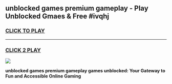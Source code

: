 
## unblocked games premium gameplay - Play Unblocked Gmaes & Free #ivqhj
<h3>
<a href="https://premium.freeplayer.one?title=unblocked_games_premium_gameplay&ref=01M">CLICK TO PLAY</a></h3>
<hr>

<h3>
<a href="https://premium.freeplayer.one?title=unblocked_games_premium_gameplay&ref=01M">CLICK 2 PLAY</a>
  
</h3>

<a href="https://premium.freeplayer.one?title=unblocked_games_premium_gameplay&ref=01M"><img src="https://clearcache.store/games.png"></a>


**unblocked games premium gameplay games unblocked: Your Gateway to Fun and Accessible Online Gaming**
